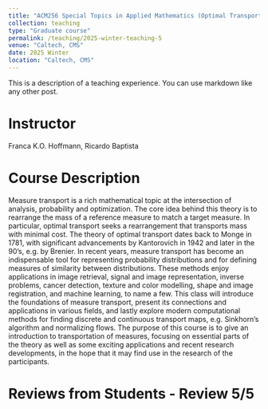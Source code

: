 ```yaml
---
title: "ACM256 Special Topics in Applied Mathematics (Optimal Transport)"
collection: teaching
type: "Graduate course"
permalink: /teaching/2025-winter-teaching-5
venue: "Caltech, CMS"
date: 2025 Winter
location: "Caltech, CMS"
---
```


This is a description of a teaching experience. You can use markdown like any other post.

Instructor
======
Franca K.O. Hoffmann, Ricardo Baptista

Course Description
======
Measure transport is a rich mathematical topic at the intersection of analysis, probability
and optimization. The core idea behind this theory is to rearrange the mass of a reference measure to match a target
measure. In particular, optimal transport seeks a rearrangement that transports mass with minimal cost. The theory of
optimal transport dates back to Monge in 1781, with significant advancements by Kantorovich in 1942 and later in the
90’s, e.g. by Brenier. In recent years, measure transport has become an indispensable tool for representing probability
distributions and for defining measures of similarity between distributions. These methods enjoy applications in image
retrieval, signal and image representation, inverse problems, cancer detection, texture and color modelling, shape and
image registration, and machine learning, to name a few. This class will introduce the foundations of measure transport,
present its connections and applications in various fields, and lastly explore modern computational methods for finding
discrete and continuous transport maps, e.g. Sinkhorn’s algorithm and normalizing flows.
The purpose of this course is to give an introduction to transportation of measures, focusing on essential parts of the
theory as well as some exciting applications and recent research developments, in the hope that it may find use in the
research of the participants.

Reviews from Students - Review 5/5 
======
